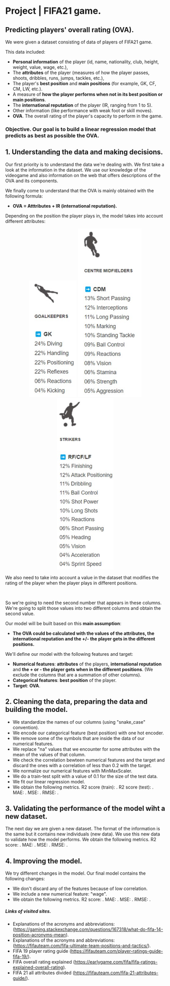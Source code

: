 # Project | FIFA21 game.
## Predicting players' overall rating (OVA).

We were given a dataset consisting of data of players of FIFA21 game.

This data included:
- **Personal information** of the player (id, name, nationality, club, height, weight, value, wage, etc.),
- The **attributes** of the player (measures of how the player passes, shoots, dribbles, runs, jumps, tackles, etc.),
- The player's **best position** and **main positions** (for example, GK, CF, CM, LW, etc.).
- A measure of **how the player performs when not in its best position or main positions**.
- The **international reputation** of the player (IR, ranging from 1 to 5).
- Other information (like performance with weak foot or skill moves).
- **OVA**. The overall rating of the player's capacity to perform in the game.

### **Objective**. Our goal is to build a **linear regression model** that predicts as best as possible the **OVA**.


## 1. Understanding the data and making decisions.
Our first priority is to understand the data we're dealing with. We first take a look at the information in the dataset.
We use our knowledge of the videogame and also information on the web that offers descriptions of the OVA and its components.

We finally come to understand that the OVA is mainly obtained with the following formula:

- **OVA = Atttributes + IR (international reputation).**

Depending on the position the player plays in, the model takes into account different attributes:

<div align="center">
  <img src="https://github.com/92CMDiego/Project_FIFA21/blob/main/GK.jpg?raw=true" alt="" width="150">
  <img src="https://github.com/92CMDiego/Project_FIFA21/blob/main/CDM.jpg?raw=true" alt="" width="200">
  <img src="https://github.com/92CMDiego/Project_FIFA21/blob/main/STRIKER.jpg?raw=true" alt="" width="180">
</div>

We also need to take into account a value in the dataset that modifies the rating of the player when the player plays in different positions.

<div align="center">
  <img src="" alt="" width="200">
  <img src="" alt="" width="200">
</div>

So we're going to need the second number that appears in these columns. We're going to split those values into two different columns and obtain the second value.

Our model will be built based on this **main assumption**:
    
- **The OVA could be calculated with the values of the attributes, the international reputation and the +/- the player gets in the different positions.**

We'll define our model with the following features and target:
- **Numerical features**: **attributes** of the players, **international reputation** and **the + or - the player gets when in the different positions**.
(We exclude the columns that are a summation of other columns).
- **Categorical features**: **best position** of the player.
- **Target**: **OVA**.


## 2. Cleaning the data, preparing the data and building the model.
- We standardize the names of our columns (using "snake_case" convention).
- We encode our categorical feature (best position) with one hot encoder.
- We remove some of the symbols that are inside the data of our numerical features.
- We replace "na" values that we encounter for some attributes with the mean of the values of that column.
- We check the correlation bewteen numerical features and the target and discard the ones with a correlation of less than 0.2 with the target.
- We normalize our numerical features with MinMaxScaler.
- We do a train-test split with a value of 0.1 for the size of the test data.
- We fit our linear regression model.
- We obtain the following metrics. R2 score (train): . R2 score (test): . MAE: . MSE: . RMSE: .

## 3. Validating the performance of the model wiht a new dataset.
The next day we are given a new dataset. The format of the information is the same but it contains new individuals (new data).
We use this new data to validate how the model performs.
We obtain the following metrics. R2 score: . MAE: . MSE: . RMSE: .

## 4. Improving the model.
We try different changes in the model. Our final model contains the following changes:
- We don't discard any of the features because of low correlation.
- We include a new numerical feature: "wage".
- We obtain the following metrics. R2 score: .  MAE: . MSE: . RMSE: .

##### Links of visited sites.
- Explanations of the acronyms and abbreviations: (https://gaming.stackexchange.com/questions/167318/what-do-fifa-14-position-acronyms-mean).
- Explanations of the acronyms and abbreviations: (https://fifauteam.com/fifa-ultimate-team-positions-and-tactics/).
- FIFA 19 player rating guide (https://fifauteam.com/player-ratings-guide-fifa-19/).
- FIFA overall rating explained (https://earlygame.com/fifa/fifa-ratings-explained-overall-rating).
- FIFA 21 all attributes divided (https://fifauteam.com/fifa-21-attributes-guide/).
